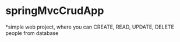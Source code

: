 # springMvcCrudApp

*simple web project, where you can CREATE, READ, UPDATE, DELETE people from database 
